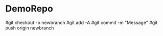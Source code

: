 # DemoRepo

#git checkout -b newbranch
#git add -A
#git commit -m "Message"
#git push origin newbranch
